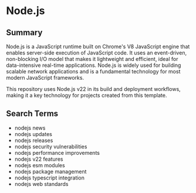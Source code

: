 # Node.js

## Summary

Node.js is a JavaScript runtime built on Chrome's V8 JavaScript engine that enables server-side execution of JavaScript code. It uses an event-driven, non-blocking I/O model that makes it lightweight and efficient, ideal for data-intensive real-time applications. Node.js is widely used for building scalable network applications and is a fundamental technology for most modern JavaScript frameworks.

This repository uses Node.js v22 in its build and deployment workflows, making it a key technology for projects created from this template.

## Search Terms

- nodejs news
- nodejs updates
- nodejs releases
- nodejs security vulnerabilities
- nodejs performance improvements
- nodejs v22 features
- nodejs esm modules
- nodejs package management
- nodejs typescript integration
- nodejs web standards